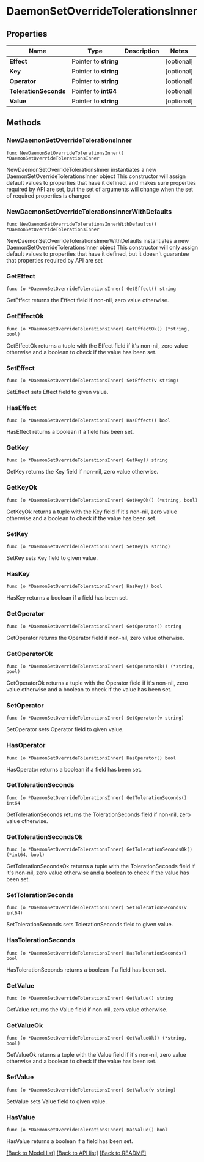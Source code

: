 # DaemonSetOverrideTolerationsInner

## Properties

Name | Type | Description | Notes
------------ | ------------- | ------------- | -------------
**Effect** | Pointer to **string** |  | [optional] 
**Key** | Pointer to **string** |  | [optional] 
**Operator** | Pointer to **string** |  | [optional] 
**TolerationSeconds** | Pointer to **int64** |  | [optional] 
**Value** | Pointer to **string** |  | [optional] 

## Methods

### NewDaemonSetOverrideTolerationsInner

`func NewDaemonSetOverrideTolerationsInner() *DaemonSetOverrideTolerationsInner`

NewDaemonSetOverrideTolerationsInner instantiates a new DaemonSetOverrideTolerationsInner object
This constructor will assign default values to properties that have it defined,
and makes sure properties required by API are set, but the set of arguments
will change when the set of required properties is changed

### NewDaemonSetOverrideTolerationsInnerWithDefaults

`func NewDaemonSetOverrideTolerationsInnerWithDefaults() *DaemonSetOverrideTolerationsInner`

NewDaemonSetOverrideTolerationsInnerWithDefaults instantiates a new DaemonSetOverrideTolerationsInner object
This constructor will only assign default values to properties that have it defined,
but it doesn't guarantee that properties required by API are set

### GetEffect

`func (o *DaemonSetOverrideTolerationsInner) GetEffect() string`

GetEffect returns the Effect field if non-nil, zero value otherwise.

### GetEffectOk

`func (o *DaemonSetOverrideTolerationsInner) GetEffectOk() (*string, bool)`

GetEffectOk returns a tuple with the Effect field if it's non-nil, zero value otherwise
and a boolean to check if the value has been set.

### SetEffect

`func (o *DaemonSetOverrideTolerationsInner) SetEffect(v string)`

SetEffect sets Effect field to given value.

### HasEffect

`func (o *DaemonSetOverrideTolerationsInner) HasEffect() bool`

HasEffect returns a boolean if a field has been set.

### GetKey

`func (o *DaemonSetOverrideTolerationsInner) GetKey() string`

GetKey returns the Key field if non-nil, zero value otherwise.

### GetKeyOk

`func (o *DaemonSetOverrideTolerationsInner) GetKeyOk() (*string, bool)`

GetKeyOk returns a tuple with the Key field if it's non-nil, zero value otherwise
and a boolean to check if the value has been set.

### SetKey

`func (o *DaemonSetOverrideTolerationsInner) SetKey(v string)`

SetKey sets Key field to given value.

### HasKey

`func (o *DaemonSetOverrideTolerationsInner) HasKey() bool`

HasKey returns a boolean if a field has been set.

### GetOperator

`func (o *DaemonSetOverrideTolerationsInner) GetOperator() string`

GetOperator returns the Operator field if non-nil, zero value otherwise.

### GetOperatorOk

`func (o *DaemonSetOverrideTolerationsInner) GetOperatorOk() (*string, bool)`

GetOperatorOk returns a tuple with the Operator field if it's non-nil, zero value otherwise
and a boolean to check if the value has been set.

### SetOperator

`func (o *DaemonSetOverrideTolerationsInner) SetOperator(v string)`

SetOperator sets Operator field to given value.

### HasOperator

`func (o *DaemonSetOverrideTolerationsInner) HasOperator() bool`

HasOperator returns a boolean if a field has been set.

### GetTolerationSeconds

`func (o *DaemonSetOverrideTolerationsInner) GetTolerationSeconds() int64`

GetTolerationSeconds returns the TolerationSeconds field if non-nil, zero value otherwise.

### GetTolerationSecondsOk

`func (o *DaemonSetOverrideTolerationsInner) GetTolerationSecondsOk() (*int64, bool)`

GetTolerationSecondsOk returns a tuple with the TolerationSeconds field if it's non-nil, zero value otherwise
and a boolean to check if the value has been set.

### SetTolerationSeconds

`func (o *DaemonSetOverrideTolerationsInner) SetTolerationSeconds(v int64)`

SetTolerationSeconds sets TolerationSeconds field to given value.

### HasTolerationSeconds

`func (o *DaemonSetOverrideTolerationsInner) HasTolerationSeconds() bool`

HasTolerationSeconds returns a boolean if a field has been set.

### GetValue

`func (o *DaemonSetOverrideTolerationsInner) GetValue() string`

GetValue returns the Value field if non-nil, zero value otherwise.

### GetValueOk

`func (o *DaemonSetOverrideTolerationsInner) GetValueOk() (*string, bool)`

GetValueOk returns a tuple with the Value field if it's non-nil, zero value otherwise
and a boolean to check if the value has been set.

### SetValue

`func (o *DaemonSetOverrideTolerationsInner) SetValue(v string)`

SetValue sets Value field to given value.

### HasValue

`func (o *DaemonSetOverrideTolerationsInner) HasValue() bool`

HasValue returns a boolean if a field has been set.


[[Back to Model list]](../README.md#documentation-for-models) [[Back to API list]](../README.md#documentation-for-api-endpoints) [[Back to README]](../README.md)


